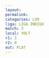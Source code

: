 ```yaml
---
layout: 
permalink: 
categories: LO9
liga: LIGA INDIGO
match: 3
local: VOLT
r1: 2
r2: 0
out: PLAT
---
```

